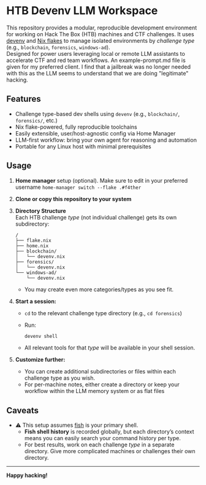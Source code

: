 # HTB Devenv LLM Workspace

This repository provides a modular, reproducible development environment for working on Hack The Box (HTB) machines and CTF challenges. It uses [devenv](https://devenv.sh/) and [Nix flakes](https://nixos.wiki/wiki/Flakes) to manage isolated environments by *challenge type* (e.g., `blockchain`, `forensics`, `windows-ad`).  
Designed for power users leveraging local or remote LLM assistants to accelerate CTF and red team workflows. An example-prompt.md file is given for my preferred client. I find that a jailbreak was no longer needed with this as the LLM seems to understand that we are doing "legitimate" hacking. 

## Features

- Challenge type-based dev shells using `devenv` (e.g., `blockchain/`, `forensics/`, etc.)
- Nix flake-powered, fully reproducible toolchains  
- Easily extensible, user/host-agnostic config via Home Manager  
- LLM-first workflow: bring your own agent for reasoning and automation
- Portable for any Linux host with minimal prerequisites

## Usage

1. **Home manager** 
    setup (optional). Make sure to edit in your preferred username
    `home-manager switch --flake .#f4ther`
    

2. **Clone or copy this repository to your system**

3. **Directory Structure**  
   Each HTB challenge *type* (not individual challenge) gets its own subdirectory:
   ```
   /
   ├── flake.nix
   ├── home.nix
   ├── blockchain/
   │   └── devenv.nix
   ├── forensics/
   │   └── devenv.nix
   └── windows-ad/
       └── devenv.nix
   ```
   - You may create even more categories/types as you see fit.

4. **Start a session:**
   - `cd` to the relevant challenge type directory (e.g., `cd forensics`)
   - Run:

     ```sh
     devenv shell
     ```

   - All relevant tools for that *type* will be available in your shell session.

5. **Customize further:**  
   - You can create additional subdirectories or files within each challenge type as you wish.
   - For per-machine notes, either create a directory or keep your workflow within the LLM memory system or as flat files

## Caveats

- ⚠️ This setup assumes [fish](https://fishshell.com/) is your primary shell.
    - **Fish shell history** is recorded globally, but each directory’s context means you can easily search your command history per type.
    - For best results, work on each challenge *type* in a separate directory. Give more complicated machines or challenges their own directory.

---

**Happy hacking!**

